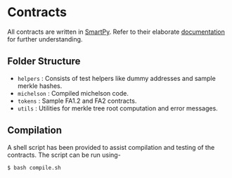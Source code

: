 # Contracts

All contracts are written in [SmartPy](https://smartpy.io). Refer to their elaborate [documentation](https://smartpy.io/docs) for further understanding.

## Folder Structure

- `helpers` : Consists of test helpers like dummy addresses and sample merkle hashes.
- `michelson` : Compiled michelson code.
- `tokens` : Sample FA1.2 and FA2 contracts.
- `utils` : Utilities for merkle tree root computation and error messages.

## Compilation

A shell script has been provided to assist compilation and testing of the contracts. The script can be run using-

```shell
$ bash compile.sh
```
